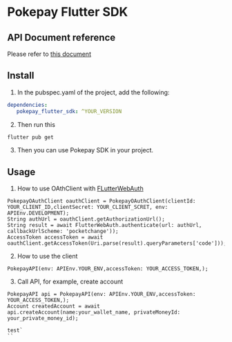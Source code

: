 # Pokepay Flutter SDK
## API Document reference
Please refer to [this document](https://docs.pokepay.jp/guidelines/app-sdk/java.html#_client_api)
## Install
1. In the pubspec.yaml of the project, add the following:
 ```yaml  
 dependencies:
    pokepay_flutter_sdk: ^YOUR_VERSION
 ```
2. Then run this
```sh
flutter pub get
```
3. Then you can use Pokepay SDK in your project.
## Usage
1. How to use OAthClient with [FLutterWebAuth](https://pub.dev/packages/flutter_web_auth)
```flutter
PokepayOAuthClient oauthClient = PokepayOAuthClient(clientId: YOUR_CLIENT_ID,clientSecret: YOUR_CLIENT_SCRET, env: APIEnv.DEVELOPMENT);
String authUrl = oauthClient.getAuthorizationUrl();
String result = await FlutterWebAuth.authenticate(url: authUrl, callbackUrlScheme: 'pocketchange'));
AccessToken accessToken = await oauthClient.getAccessToken(Uri.parse(result).queryParameters['code']));
```
2. How to use the client
```flutter
PokepayAPI(env: APIEnv.YOUR_ENV,accessToken: YOUR_ACCESS_TOKEN,);
```
3. Call API, for example, create account
```flutter
PokepayAPI api = PokepayAPI(env: APIEnv.YOUR_ENV,accessToken: YOUR_ACCESS_TOKEN,);
Account createdAccount = await api.createAccount(name:your_wallet_name, privateMoneyId: your_private_money_id);

test`
`` 
